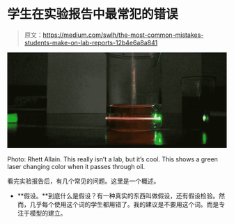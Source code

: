 # 学生在实验报告中最常犯的错误

> 原文：<https://medium.com/swlh/the-most-common-mistakes-students-make-on-lab-reports-12b4e6a8a841>

![](img/32d72d7d04d60ba85ca4f52b0020e2b3.png)

Photo: Rhett Allain. This really isn’t a lab, but it’s cool. This shows a green laser changing color when it passes through oil.

看完实验报告后，有几个常见的问题。这里是一个概述。

*   **假设。**到底什么是假设？有一种真实的东西叫做假设，还有假设检验。然而，几乎每个使用这个词的学生都用错了。我的建议是不要用这个词。而是专注于模型的建立。